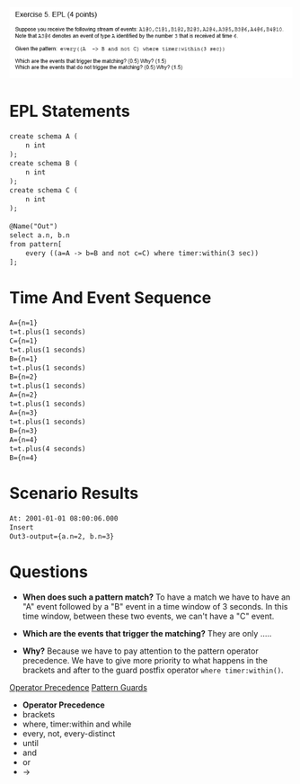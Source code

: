 ![ExerciseText_N5](ExerciseText_N5.png)
# EPL Statements

```
create schema A (
	n int
);
create schema B (
	n int
);
create schema C (
	n int
);

@Name("Out")
select a.n, b.n
from pattern[
	every ((a=A -> b=B and not c=C) where timer:within(3 sec))
];
```

# Time And Event Sequence

```
A={n=1}
t=t.plus(1 seconds)
C={n=1}
t=t.plus(1 seconds)
B={n=1}
t=t.plus(1 seconds)
B={n=2}
t=t.plus(1 seconds)
A={n=2}
t=t.plus(1 seconds)
A={n=3}
t=t.plus(1 seconds)
B={n=3}
A={n=4}
t=t.plus(4 seconds)
B={n=4}
```

# Scenario Results

```
At: 2001-01-01 08:00:06.000
Insert
Out3-output={a.n=2, b.n=3}
```

# Questions

- **When does such a pattern match?**
To have a match we have to have an "A" event followed by a "B" event in a time window of 3 seconds.
In this time window, between these two events, we can't have a "C" event.

- **Which are the events that trigger the matching?**
They are only .....

- **Why?**
Because we have to pay attention to the pattern operator precedence. 
We have to give more priority to what happens in the brackets and after to the guard postfix operator `where timer:within()`.

[Operator Precedence](http://esper.espertech.com/release-5.4.0/esper-reference/html/event_patterns.html#pattern-op-precedence)
[Pattern Guards](http://esper.espertech.com/release-5.4.0/esper-reference/html/event_patterns.html#pattern-guards)

- **Operator Precedence**
 - brackets
 - where, timer:within and while 
 - every, not, every-distinct
 - until
 - and
 - or
 - ->